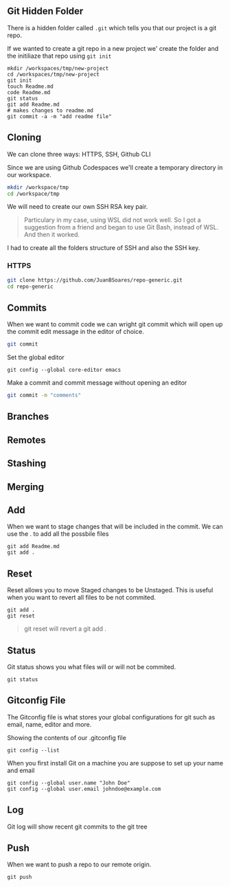## Git Hidden Folder

There is a hidden folder called `.git` which tells you that our project is a git repo.

If we wanted to create a git repo in a new project we' create the folder and the initiliaze that repo using `git init`

```
mkdir /workspaces/tmp/new-project
cd /workspaces/tmp/new-project
git init
touch Readme.md
code Readme.md
git status
git add Readme.md
# makes changes to readme.md
git commit -a -m "add readme file"
```

## Cloning

We can clone three ways: HTTPS, SSH, Github CLI

Since we are using Github Codespaces we'll create a temporary directory in our workspace.

```sh
mkdir /workspace/tmp
cd /workspace/tmp
```

We will need to create our own SSH RSA key pair.

>Particulary in my case, using WSL did not work well. So I got a suggestion from a friend and began to use Git Bash, instead of WSL. And then it worked.

I had to create all the folders structure of SSH and also the SSH key.

### HTTPS
```sh
git clone https://github.com/JuanBSoares/repo-generic.git
cd repo-generic
```

## Commits

When we want to commit code we can wright git commit which will open up the commit edit message in the editor of choice.
```sh
git commit
```
Set the global editor
```
git config --global core-editor emacs
```

Make a commit and commit message without opening an editor
```sh
git commit -m "comments"
```

## Branches

## Remotes

## Stashing

## Merging

## Add

When we want to stage changes that will be included in the commit.
We can use the . to add all the possbile files

```
git add Readme.md
git add .
```

## Reset

Reset allows you to move Staged changes to be Unstaged.
This is useful when you want to revert all files to be not commited.

```
git add .
git reset
```
> git reset will revert a git add .

## Status

Git status shows you what files will or will not be commited.

```
git status
```

## Gitconfig File

The Gitconfig file is what stores your global configurations for git such as email, name, editor and more.

Showing the contents of our .gitconfig file
```
git config --list
```

When you first install Git on a machine you are suppose to set up your name and email

```
git config --global user.name "John Doe"
git config --global user.email johndoe@example.com
```

## Log

Git log will show recent git commits to the git tree

## Push

When we want to push a repo to our remote origin.

```
git push
```